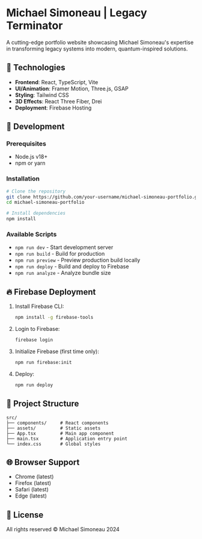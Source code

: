# Michael Simoneau | Legacy Terminator

A cutting-edge portfolio website showcasing Michael Simoneau's expertise in transforming legacy systems into modern, quantum-inspired solutions.

## 🚀 Technologies

- **Frontend**: React, TypeScript, Vite
- **UI/Animation**: Framer Motion, Three.js, GSAP
- **Styling**: Tailwind CSS
- **3D Effects**: React Three Fiber, Drei
- **Deployment**: Firebase Hosting

## 🔧 Development

### Prerequisites

- Node.js v18+
- npm or yarn

### Installation

```bash
# Clone the repository
git clone https://github.com/your-username/michael-simoneau-portfolio.git
cd michael-simoneau-portfolio

# Install dependencies
npm install
```

### Available Scripts

- `npm run dev` - Start development server
- `npm run build` - Build for production
- `npm run preview` - Preview production build locally
- `npm run deploy` - Build and deploy to Firebase
- `npm run analyze` - Analyze bundle size

## 🔥 Firebase Deployment

1. Install Firebase CLI:
   ```bash
   npm install -g firebase-tools
   ```

2. Login to Firebase:
   ```bash
   firebase login
   ```

3. Initialize Firebase (first time only):
   ```bash
   npm run firebase:init
   ```

4. Deploy:
   ```bash
   npm run deploy
   ```

## 📝 Project Structure

```
src/
├── components/     # React components
├── assets/         # Static assets
├── App.tsx         # Main app component
├── main.tsx        # Application entry point
└── index.css       # Global styles
```

## 🌐 Browser Support

- Chrome (latest)
- Firefox (latest)
- Safari (latest)
- Edge (latest)

## 📄 License

All rights reserved © Michael Simoneau 2024 